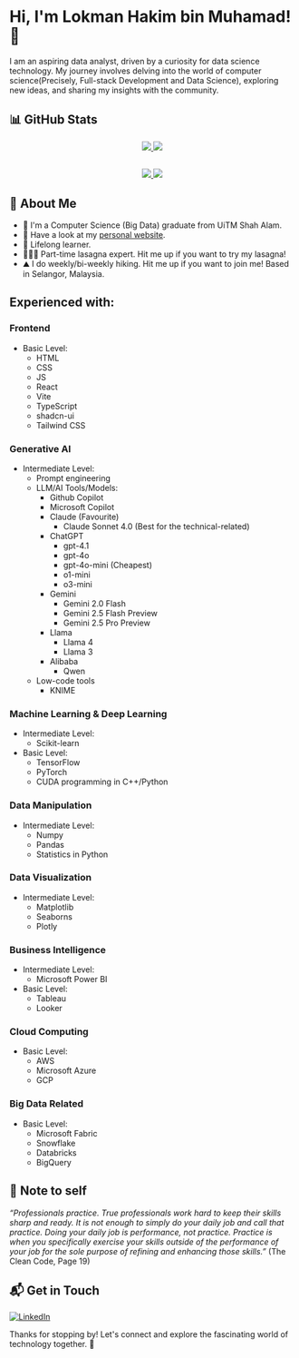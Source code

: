 # Hi, I'm Lokman Hakim bin Muhamad! 👋

I am an aspiring data analyst, driven by a curiosity for data science technology. My journey involves delving into the world of computer science(Precisely, Full-stack Development and Data Science), exploring new ideas, and sharing my insights with the community.

## 📊 GitHub Stats
<!-- Stat 1 -->
<p align="center">
  <a href="https://github.com/anuraghazra/github-readme-stats#gh-dark-mode-only">
    <img src="https://github-readme-stats.vercel.app/api?username=One0385&show_icons=true&theme=algolia#gh-dark-mode-only" />
  </a>
  <a href="https://github.com/anuraghazra/github-readme-stats#gh-light-mode-only">
    <img src="https://github-readme-stats.vercel.app/api?username=One0385&show_icons=true&theme=swift#gh-light-mode-only" />
  </a>
</p>

##
<!-- Stat 2 -->
<p align="center">
  <a href="https://github.com/anuraghazra/convoychat#gh-dark-mode-only">
    <img src="https://github-readme-stats.vercel.app/api/top-langs?username=One0385&layout=compact&theme=algolia&langs_count=8&card_width=320#gh-dark-mode-only" />
  </a>
  <a href="https://github.com/anuraghazra/convoychat#gh-light-mode-only">
    <img src="https://github-readme-stats.vercel.app/api/top-langs?username=One0385&layout=compact&theme=swift&langs_count=8&card_width=320#gh-light-mode-only" />
  </a>
</p>

## 🚀 About Me

- 🔭 I'm a Computer Science (Big Data) graduate from UiTM Shah Alam.
- 👾 Have a look at my [personal website](https://lokmanportfolio.netlify.app/).
- 🏫 Lifelong learner. 
- 👨🏻‍🍳 Part-time lasagna expert. Hit me up if you want to try my lasagna!
- ⛰️ I do weekly/bi-weekly hiking. Hit me up if you want to join me! Based in Selangor, Malaysia.


## Experienced with:
### Frontend
- Basic Level:
  - HTML 
  - CSS
  - JS
  - React
  - Vite
  - TypeScript
  - shadcn-ui
  - Tailwind CSS
### Generative AI
- Intermediate Level:
  - Prompt engineering
  - LLM/AI Tools/Models:
    - Github Copilot
    - Microsoft Copilot
    - Claude (Favourite)
      - Claude Sonnet 4.0 (Best for the technical-related)
    - ChatGPT
      - gpt-4.1
      - gpt-4o
      - gpt-4o-mini (Cheapest)
      - o1-mini
      - o3-mini
    - Gemini
      - Gemini 2.0 Flash
      - Gemini 2.5 Flash Preview
      - Gemini 2.5 Pro Preview
    - Llama
      - Llama 4
      - Llama 3
    - Alibaba
      - Qwen
  - Low-code tools
    - KNIME
### Machine Learning & Deep Learning
- Intermediate Level:
  - Scikit-learn
- Basic Level: 
  - TensorFlow
  - PyTorch
  - CUDA programming in C++/Python
### Data Manipulation
- Intermediate Level:
  - Numpy
  - Pandas
  - Statistics in Python
### Data Visualization
- Intermediate Level:
  - Matplotlib
  - Seaborns
  - Plotly
### Business Intelligence
- Intermediate Level:
  - Microsoft Power BI
- Basic Level:
  - Tableau
  - Looker
### Cloud Computing
- Basic Level:
  - AWS
  - Microsoft Azure
  - GCP
### Big Data Related
- Basic Level:
  - Microsoft Fabric
  - Snowflake
  - Databricks
  - BigQuery


## 📜 Note to self
_“Professionals practice. True professionals work hard to keep their skills sharp and ready. It is not enough to simply do your daily job and call that practice. Doing your daily job is performance, not practice. Practice is when you specifically exercise your skills outside of the performance of your job for the sole purpose of refining and enhancing those skills.”_ (The Clean Code, Page 19)

## 📬 Get in Touch
[![LinkedIn](https://skillicons.dev/icons?i=linkedin)](https://www.linkedin.com/in/lokman-hakim-muhd)

Thanks for stopping by! Let's connect and explore the fascinating world of technology together. 🚀
